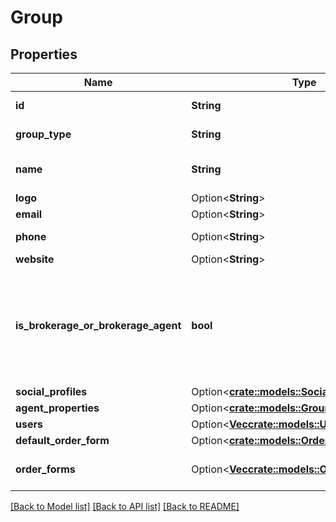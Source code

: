 # Group

## Properties

Name | Type | Description | Notes
------------ | ------------- | ------------- | -------------
**id** | **String** | ID of the group. | 
**group_type** | **String** | The type of group. | 
**name** | **String** | The name of the group. | 
**logo** | Option<**String**> | Group logo. | [optional]
**email** | Option<**String**> | Email. | [optional]
**phone** | Option<**String**> | Phone number. | [optional]
**website** | Option<**String**> | Website. | [optional]
**is_brokerage_or_brokerage_agent** | **bool** | Does this group represent a brokerage or an agent who belongs to a brokerage? | 
**social_profiles** | Option<[**crate::models::SocialProfiles**](SocialProfiles.md)> |  | [optional]
**agent_properties** | Option<[**crate::models::GroupAgentProperties**](GroupAgentProperties.md)> |  | [optional]
**users** | Option<[**Vec<crate::models::User>**](User.md)> | users | [optional]
**default_order_form** | Option<[**crate::models::OrderForm**](OrderForm.md)> |  | [optional]
**order_forms** | Option<[**Vec<crate::models::OrderForm>**](OrderForm.md)> | An array of order forms. | [optional]

[[Back to Model list]](../README.md#documentation-for-models) [[Back to API list]](../README.md#documentation-for-api-endpoints) [[Back to README]](../README.md)


